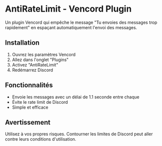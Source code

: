 # AntiRateLimit - Vencord Plugin

Un plugin Vencord qui empêche le message "Tu envoies des messages trop rapidement" en espaçant automatiquement l'envoi des messages.

## Installation

1. Ouvrez les paramètres Vencord
2. Allez dans l'onglet "Plugins"
3. Activez "AntiRateLimit"
4. Redémarrez Discord

## Fonctionnalités

- Envoie les messages avec un délai de 1.1 seconde entre chaque
- Évite le rate limit de Discord
- Simple et efficace

## Avertissement

Utilisez à vos propres risques. Contourner les limites de Discord peut aller contre leurs conditions d'utilisation.
